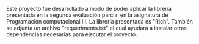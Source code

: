 Este proyecto fue desarrollado a modo de poder aplicar la librería presentada en la segunda evaluación parcial en la asignatura de Programación computacional III.
La librería presentada es "Rich".
También se adjunta un archivo "requeriments.txt" el cual ayudará a instalar otras dependencias necesarias para ejecutar el proyecto.
